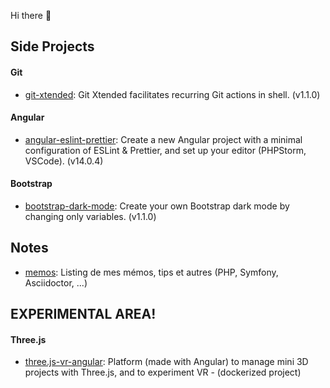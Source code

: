 Hi there 👋

## Side Projects

#### Git

* [git-xtended](https://github.com/jprivet-dev/git-xtended): Git Xtended facilitates recurring Git actions in shell. (v1.1.0)

#### Angular

* [angular-eslint-prettier](https://github.com/jprivet-dev/angular-eslint-prettier): Create a new Angular project with a minimal configuration of ESLint & Prettier, and set up your editor (PHPStorm, VSCode). (v14.0.4)

#### Bootstrap

* [bootstrap-dark-mode](https://github.com/jprivet-dev/bootstrap-dark-mode): Create your own Bootstrap dark mode by changing only variables. (v1.1.0)

## Notes

* [memos](https://github.com/jprivet-dev/memos): Listing de mes mémos, tips et autres (PHP, Symfony, Asciidoctor, ...)

## EXPERIMENTAL AREA!

#### Three.js

* [three.js-vr-angular](https://github.com/jprivet-dev/three.js-vr-angular): Platform (made with Angular) to manage mini 3D projects with Three.js, and to experiment VR - (dockerized project)
